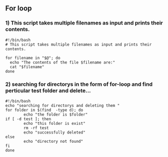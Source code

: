 ## For loop 
### 1) This script takes multiple filenames as input and prints their contents.
```
#!/bin/bash
# This script takes multiple filenames as input and prints their contents.

for filename in "$@"; do
  echo "The contents of the file $filename are:"
  cat "$filename"
done
```
### 2) searching for directorys in the form of for-loop and find perticular test folder and delete... 
```
#!/bin/bash
echo "searching for directorys and deleting them "
for folder in $(find  -type d); do
        echo "the folder is $folder"
if [ -d test ]; then
        echo "this folder is exist"
        rm -rf test
        echo "successfully deleted"
else
        echo "directory not found"
fi
done
```
